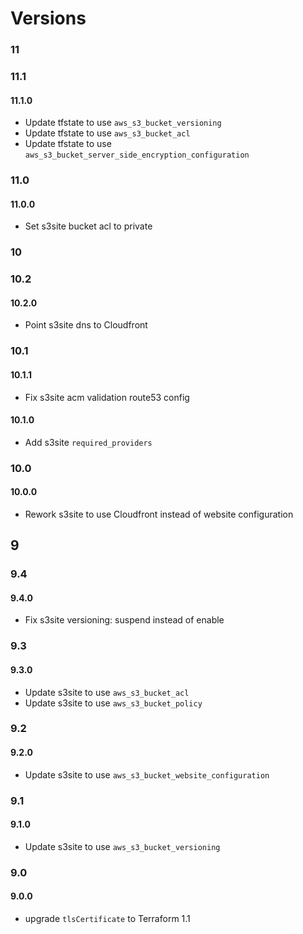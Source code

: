 # Versions

### 11

### 11.1

#### 11.1.0

- Update tfstate to use `aws_s3_bucket_versioning`
- Update tfstate to use `aws_s3_bucket_acl`
- Update tfstate to use `aws_s3_bucket_server_side_encryption_configuration`

### 11.0

#### 11.0.0

- Set s3site bucket acl to private

### 10

### 10.2

#### 10.2.0

- Point s3site dns to Cloudfront

### 10.1

#### 10.1.1

- Fix s3site acm validation route53 config

#### 10.1.0

- Add s3site `required_providers`

### 10.0

#### 10.0.0

- Rework s3site to use Cloudfront instead of website configuration

## 9

### 9.4

#### 9.4.0

- Fix s3site versioning: suspend instead of enable

### 9.3

#### 9.3.0

- Update s3site to use `aws_s3_bucket_acl`
- Update s3site to use `aws_s3_bucket_policy`

### 9.2

#### 9.2.0

- Update s3site to use `aws_s3_bucket_website_configuration`


### 9.1

#### 9.1.0

- Update s3site to use `aws_s3_bucket_versioning`

### 9.0

#### 9.0.0

- upgrade `tlsCertificate` to Terraform 1.1
